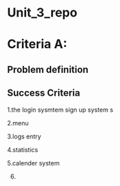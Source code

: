 # Unit_3_repo
# Criteria A:
 ## Problem definition

 ## Success Criteria
1.the login sysmtem sign up system s

2.menu

3.logs entry

4.statistics

5.calender system

6.
